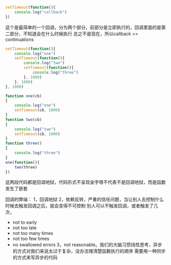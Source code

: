 ```js
setTimeout(function(){
	console.log("callback")
})
```

这个是最简单的一个回调，分为两个部分，前部分是立即执行的，回调里面的是第二部分，不知道会在什么时候执行
总之不是现在，所以callback == continuations


```js
setTimeout(function(){
	console.log("one")
	setTimeout(function(){
		console.log("two")
		setTimeout(function(){
			console.log("three")
		}, 1000)
	}, 1000)
}, 1000)
```

```js
function one(cb)
{
	console.log("one")
	setTimeout(cb, 1000)
}
function two(cb)
{
	console.log("two")
	setTimeout(cb, 1000)
}
function three()
{
	console.log("three")
}
one(function(){
	two(three)
})
```

这两段代码都是回调地狱，代码形式不呈现金字塔不代表不是回调地狱，而是函数发生了嵌套


回调的弊端：
1，回调地狱
2，依赖反转，严重的信任问题，当让别人去控制什么时候去触发回调之后，就会变得不可控制
别人可以不触发回调，或者触发了几次，
- not to early
- not too late
- not too many times
- not too few times
- no swallowed errors
3，not reasonable。我们的大脑习惯线性思考，异步的方式对我们来说太过于复杂，没办法理清楚函数执行的顺序
需要用一种同步的方式来写异步的代码

